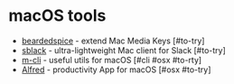 # macOS tools

- [beardedspice](https://github.com/beardedspice/beardedspice) - extend Mac Media Keys [#to-try]
- [sblack](https://www.sblack.online) - ultra-lightweight Mac client for Slack [#to-try]
- [m-cli](https://github.com/rgcr/m-cli) - useful utils for macOS [#cli #osx #to-rty]
- [Alfred](https://www.alfredapp.com) - productivity App for macOS [#osx #to-try]

